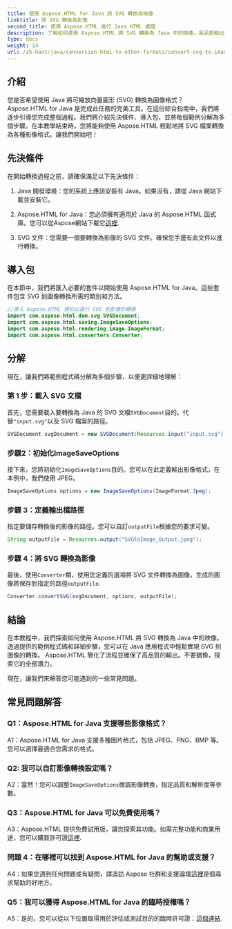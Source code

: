```yaml
---
title: 使用 Aspose.HTML for Java 將 SVG 轉換為映像
linktitle: 將 SVG 轉換為影像
second_title: 使用 Aspose.HTML 進行 Java HTML 處理
description: 了解如何使用 Aspose.HTML 將 SVG 轉換為 Java 中的映像。高品質輸出的綜合指南。
type: docs
weight: 14
url: /zh-hant/java/conversion-html-to-other-formats/convert-svg-to-image/
---
```

## 介紹

您是否希望使用 Java 將可縮放向量圖形 (SVG) 轉換為圖像格式？ Aspose.HTML for Java 是完成此任務的完美工具。在這份綜合指南中，我們將逐步引導您完成整個過程。我們將介紹先決條件、導入包，並將每個範例分解為多個步驟。在本教學結束時，您將能夠使用 Aspose.HTML 輕鬆地將 SVG 檔案轉換為各種影像格式。讓我們開始吧！

## 先決條件

在開始轉換過程之前，請確保滿足以下先決條件：

1. Java 開發環境：您的系統上應該安裝有 Java。如果沒有，請從 Java 網站下載並安裝它。

2.  Aspose.HTML for Java：您必須擁有適用於 Java 的 Aspose.HTML 函式庫。您可以從Aspose網站下載它[這裡](https://releases.aspose.com/html/java/).

3. SVG 文件：您需要一個要轉換為影像的 SVG 文件。確保您手邊有此文件以進行轉換。

## 導入包

在本節中，我們將匯入必要的套件以開始使用 Aspose.HTML for Java。這些套件包含 SVG 到圖像轉換所需的類別和方法。

```java
//導入 Aspose.HTML 類別以進行 SVG 到影像的轉換
import com.aspose.html.dom.svg.SVGDocument;
import com.aspose.html.saving.ImageSaveOptions;
import com.aspose.html.rendering.image.ImageFormat;
import com.aspose.html.converters.Converter;
```

## 分解 

現在，讓我們將範例程式碼分解為多個步驟，以便更詳細地理解：

### 第 1 步：載入 SVG 文檔

首先，您需要載入要轉換為 Java 的 SVG 文檔`SVGDocument`目的。代替`"input.svg"`以及 SVG 檔案的路徑。

```java
SVGDocument svgDocument = new SVGDocument(Resources.input("input.svg"));
```

### 步驟2：初始化ImageSaveOptions

接下來，您將初始化`ImageSaveOptions`目的。您可以在此定義輸出影像格式，在本例中，我們使用 JPEG。

```java
ImageSaveOptions options = new ImageSaveOptions(ImageFormat.Jpeg);
```

### 步驟 3：定義輸出檔路徑

指定要儲存轉換後的影像的路徑。您可以自訂`outputFile`根據您的要求可變。

```java
String outputFile = Resources.output("SVGtoImage_Output.jpeg");
```

### 步驟 4：將 SVG 轉換為影像

最後，使用`Converter`類，使用您定義的選項將 SVG 文件轉換為圖像。生成的圖像將保存到指定的路徑`outputFile`.

```java
Converter.convertSVG(svgDocument, options, outputFile);
```

## 結論

在本教程中，我們探索如何使用 Aspose.HTML 將 SVG 轉換為 Java 中的映像。透過提供的範例程式碼和詳細步驟，您可以在 Java 應用程式中輕鬆實現 SVG 到圖像的轉換。 Aspose.HTML 簡化了流程並確保了高品質的輸出。不要猶豫，探索它的全部潛力。

現在，讓我們來解答您可能遇到的一些常見問題。

## 常見問題解答

### Q1：Aspose.HTML for Java 支援哪些影像格式？

A1：Aspose.HTML for Java 支援多種圖片格式，包括 JPEG、PNG、BMP 等。您可以選擇最適合您需求的格式。

### Q2: 我可以自訂影像轉換設定嗎？

 A2：當然！您可以調整`ImageSaveOptions`微調影像轉換，指定品質和解析度等參數。

### Q3：Aspose.HTML for Java 可以免費使用嗎？

A3：Aspose.HTML 提供免費試用版，讓您探索其功能。如需完整功能和商業用途，您可以購買許可證[這裡](https://purchase.aspose.com/buy).

### 問題 4：在哪裡可以找到 Aspose.HTML for Java 的幫助或支援？

 A4：如果您遇到任何問題或有疑問，請造訪 Aspose 社群和支援論壇[這裡](https://forum.aspose.com/)是個尋求幫助的好地方。

### Q5：我可以獲得 Aspose.HTML for Java 的臨時授權嗎？

 A5：是的，您可以從以下位置取得用於評估或測試目的的臨時許可證：[這個連結](https://purchase.aspose.com/temporary-license/).